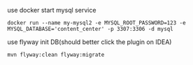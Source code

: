 use docker start mysql service
```
docker run --name my-mysql2 -e MYSQL_ROOT_PASSWORD=123 -e MYSQL_DATABASE='content_center' -p 3307:3306 -d mysql
```
use flyway init DB(should better click the plugin on IDEA)
```
mvn flyway:clean flyway:migrate
```